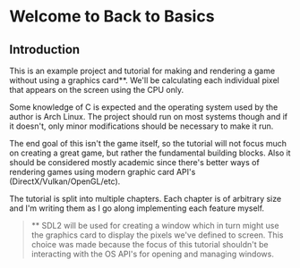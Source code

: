 # Welcome to Back to Basics

## Introduction
This is an example project and tutorial for making and rendering a game without using a graphics card**. We'll be calculating each individual pixel that appears on the screen using the CPU only.

Some knowledge of C is expected and the operating system used by the author is Arch Linux. The project should run on most systems though and if it doesn't, only minor modifications should be necessary to make it run.

The end goal of this isn't the game itself, so the tutorial will not focus much on creating a great game, but rather the fundamental building blocks. Also it should be considered mostly academic since there's better ways of rendering games using modern graphic card API's (DirectX/Vulkan/OpenGL/etc).

The tutorial is split into multiple chapters. Each chapter is of arbitrary size and I'm writing them as I go along implementing each feature myself.

>** SDL2 will be used for creating a window which in turn might use the graphics card to display the pixels we've defined to screen. This choice was made because the focus of this tutorial shouldn't be interacting with the OS API's for opening and managing windows.
